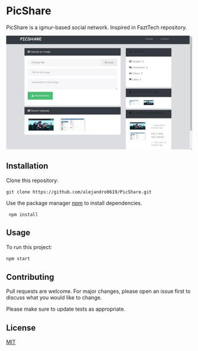 # PicShare

PicShare is a igmur-based social network. Inspired in FaztTech repository.

![](./doc/screenshot.jpg "ScreenShot")
## Installation

Clone this repository:
```
git clone https://github.com/alejandro0619/PicShare.git
```
Use the package manager [npm](https://www.npmjs.com) to install dependencies.

```bash:
 npm install
```

## Usage
To run this project:
```bash
npm start
```

## Contributing
Pull requests are welcome. For major changes, please open an issue first to discuss what you would like to change.

Please make sure to update tests as appropriate.
 
## License
[MIT](https://choosealicense.com/licenses/mit/)
